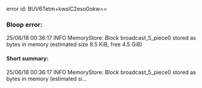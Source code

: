 error id: BUV6Tetm+kwslC2eso0okw==
### Bloop error:

25/06/18 00:36:17 INFO MemoryStore: Block broadcast_5_piece0 stored as bytes in memory (estimated size 8.5 KiB, free 4.5 GiB)
#### Short summary: 

25/06/18 00:36:17 INFO MemoryStore: Block broadcast_5_piece0 stored as bytes in memory (estimated si...